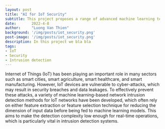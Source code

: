 ```yaml
---
layout: post
title: "AI for IoT Security"
subtitle: This project proposes a range of advanced machine learning techniques for intrusion detection in IoT networks.
date:       2022-4-8
author:     "Luong Van Thien"
background: '/img/posts/iot_security.png'
post-image: '/img/posts/iot_security.png'
description: In this project we bla bla
tags:
- IoT
- Security
- Intrusion detection
---
```

Internet of Things (IoT) has been playing an important role in many sectors such as smart cities, smart agriculture,
smart healthcare, and smart manufacturing. However, IoT devices are vulnerable to cyber-attacks, which may result in
security breaches and data leakages. To effectively prevent these attacks, a variety of machine learning-based network
intrusion detection methods for IoT networks have been developed, which often rely on either feature extraction or
feature selection technique for reducing the dimension of input data before being fed to machine learning models. This
aims to make the detection complexity low enough for real-time operations, which is particularly vital in intrusion
detection systems.
